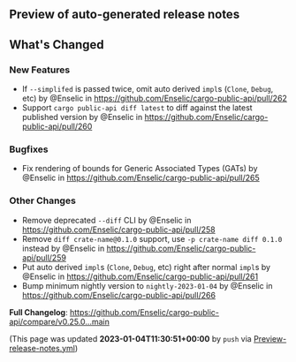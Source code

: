 ## Preview of auto-generated release notes
<!-- Release notes generated using configuration in .github/release.yml at main -->

## What's Changed
### New Features
* If `--simplifed` is passed twice, omit auto derived `impl`s (`Clone`, `Debug`, etc) by @Enselic in https://github.com/Enselic/cargo-public-api/pull/262
* Support `cargo public-api diff latest` to diff against the latest published version by @Enselic in https://github.com/Enselic/cargo-public-api/pull/260
### Bugfixes
* Fix rendering of bounds for Generic Associated Types (GATs) by @Enselic in https://github.com/Enselic/cargo-public-api/pull/265
### Other Changes
* Remove deprecated `--diff` CLI by @Enselic in https://github.com/Enselic/cargo-public-api/pull/258
* Remove `diff crate-name@0.1.0` support, use `-p crate-name diff 0.1.0` instead by @Enselic in https://github.com/Enselic/cargo-public-api/pull/259
* Put auto derived `impl`s (`Clone`, `Debug`, etc) right after normal `impl`s by @Enselic in https://github.com/Enselic/cargo-public-api/pull/261
* Bump minimum nightly version to `nightly-2023-01-04` by @Enselic in https://github.com/Enselic/cargo-public-api/pull/266


**Full Changelog**: https://github.com/Enselic/cargo-public-api/compare/v0.25.0...main


(This page was updated **2023-01-04T11:30:51+00:00** by `push` via [Preview-release-notes.yml](https://github.com/Enselic/cargo-public-api/actions/runs/3837596381))
